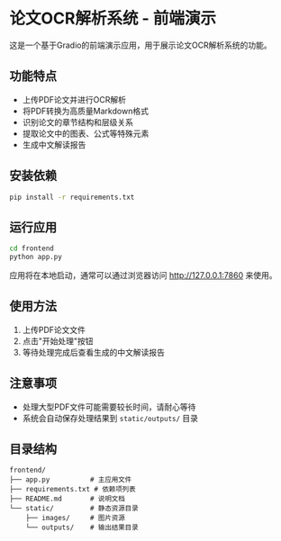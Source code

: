 # 论文OCR解析系统 - 前端演示

这是一个基于Gradio的前端演示应用，用于展示论文OCR解析系统的功能。

## 功能特点

- 上传PDF论文并进行OCR解析
- 将PDF转换为高质量Markdown格式
- 识别论文的章节结构和层级关系
- 提取论文中的图表、公式等特殊元素
- 生成中文解读报告

## 安装依赖

```bash
pip install -r requirements.txt
```

## 运行应用

```bash
cd frontend
python app.py
```

应用将在本地启动，通常可以通过浏览器访问 http://127.0.0.1:7860 来使用。

## 使用方法

1. 上传PDF论文文件
2. 点击"开始处理"按钮
3. 等待处理完成后查看生成的中文解读报告

## 注意事项

- 处理大型PDF文件可能需要较长时间，请耐心等待
- 系统会自动保存处理结果到 `static/outputs/` 目录

## 目录结构

```
frontend/
├── app.py          # 主应用文件
├── requirements.txt # 依赖项列表
├── README.md       # 说明文档
└── static/         # 静态资源目录
    ├── images/     # 图片资源
    └── outputs/    # 输出结果目录
``` 